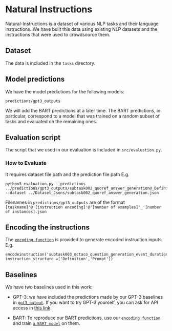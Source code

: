 # Natural Instructions 

Natural-Instructions is a dataset of various NLP tasks and their language instructions. 
We have built this data using existing NLP datasets and the instructions that were used to crowdsource them. 

## Dataset 
The data is included in the `tasks` directory.

## Model predictions 
We have the model predictions for the following models: 
```
predictions/gpt3_outputs
```

We will add the BART predictions at a later time. 
The BART predictions, in particular, correspond to a model that was trained on a random subset of tasks and evaluated on the remaining ones.

## Evaluation script 
The script that we used in our evaluation is included in `src/evaluation.py`. 

### How to Evaluate
It requires dataset file path and the prediction file path
E.g. 
```
python3 evaluation.py --predictions ../predictions/gpt3_outputs/subtask002_quoref_answer_generation@_Definition_Prompt@0_100.json --dataset ../Dataset_Jsons/subtask002_quoref_answer_generation.json
```
Filenames in `predictions/gpt3_outputs` are of the format `[taskname]'@'[instruction encoding]'@'[number of examples]'_'[number of instances].json` 

## Encoding the instructions 
The [`encoding function`](src/utils/encodeinstruction.py) is provided to generate encoded instruction inputs.
E.g.
```
encodeinstruction('subtask003_mctaco_question_generation_event_duration', instruction_structure =['Definition','Prompt'])
```
## Baselines 
We have two baselines used in this work:

- GPT-3: we have included the predictions made by our GPT-3 baselines in [`gpt3_output`](gpt3_output). 
If you want to try GPT-3 yourself, you can ask for API access in [this link](https://openai.com/blog/openai-api/). 

- BART: To reproduce our BART predictions, use our [`encoding function`](src/utils/encodeinstruction.py) and train [`a BART model`](https://github.com/huggingface/transformers/tree/master/examples/legacy/seq2seq) on them. 

